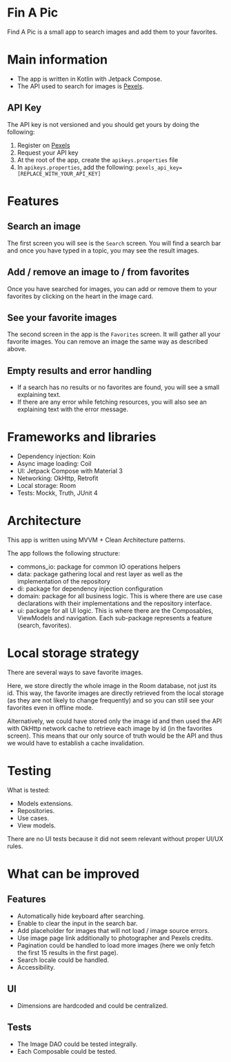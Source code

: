 # Fin A Pic

Find A Pic is a small app to search images and add them to your favorites.

# Main information

- The app is written in Kotlin with Jetpack Compose.
- The API used to search for images
  is [Pexels](https://www.pexels.com/api/documentation/#photos-search).

## API Key

The API key is not versioned and you should get yours by doing the following:

1. Register on [Pexels](https://www.pexels.com/api/)
2. Request your API key
3. At the root of the app, create the `apikeys.properties` file
4. In `apikeys.properties`, add the following: `pexels_api_key=[REPLACE_WITH_YOUR_API_KEY]`

# Features

## Search an image

The first screen you will see is the `Search` screen.
You will find a search bar and once you have typed in a topic, you may see the result images.

## Add / remove an image to / from favorites

Once you have searched for images, you can add or remove them to your favorites by clicking on the
heart in the image card.

## See your favorite images

The second screen in the app is the `Favorites` screen.
It will gather all your favorite images. You can remove an image the same way as described above.

## Empty results and error handling

- If a search has no results or no favorites are found, you will see a small explaining text.
- If there are any error while fetching resources, you will also see an explaining text with the
  error message.

# Frameworks and libraries

- Dependency injection: Koin
- Async image loading: Coil
- UI: Jetpack Compose with Material 3
- Networking: OkHttp, Retrofit
- Local storage: Room
- Tests: Mockk, Truth, JUnit 4

# Architecture

This app is written using MVVM + Clean Architecture patterns.

The app follows the following structure:

- commons_io: package for common IO operations helpers
- data: package gathering local and rest layer as well as the implementation of the repository
- di: package for dependency injection configuration
- domain: package for all business logic. This is where there are use case declarations with their
  implementations and the repository interface.
- ui: package for all UI logic. This is where there are the Composables, ViewModels and navigation.
  Each sub-package represents a feature (search, favorites).

# Local storage strategy

There are several ways to save favorite images.

Here, we store directly the whole image in the Room database, not just its id.
This way, the favorite images are directly retrieved from the local storage (as they are not likely
to change frequently) and so you can still see your favorites even in offline mode.

Alternatively, we could have stored only the image id and then used the API with OkHttp network
cache to retrieve each image by id (in the favorites screen).
This means that our only source of truth would be the API and thus we would have to establish a
cache invalidation.

# Testing

What is tested:

- Models extensions.
- Repositories.
- Use cases.
- View models.

There are no UI tests because it did not seem relevant without proper UI/UX rules.

# What can be improved

## Features

- Automatically hide keyboard after searching.
- Enable to clear the input in the search bar.
- Add placeholder for images that will not load / image source errors.
- Use image page link additionally to photographer and Pexels credits.
- Pagination could be handled to load more images (here we only fetch the first 15 results in the
  first page).
- Search locale could be handled.
- Accessibility.

## UI

- Dimensions are hardcoded and could be centralized.

## Tests

- The Image DAO could be tested integrally.
- Each Composable could be tested.